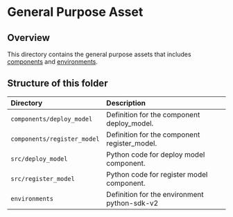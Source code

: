 # General Purpose Asset
## Overview
This directory contains the general purpose assets that includes [components](https://docs.microsoft.com/en-us/azure/machine-learning/concept-component) and [environments](https://docs.microsoft.com/en-us/azure/machine-learning/concept-environments).

## Structure of this folder

| Directory         | Description                                                                          |
|:------------------|:-------------------------------------------------------------------------------------|
| `components/deploy_model` | Definition for the component deploy_model.                                                      |
| `components/register_model`       | Definition for the component register_model.                                   |
| `src/deploy_model`  | Python code for deploy model component. |
| `src/register_model`          | Python code for register model component.                                                       |
| `environments`  | Definition for the environment python-sdk-v2  |
